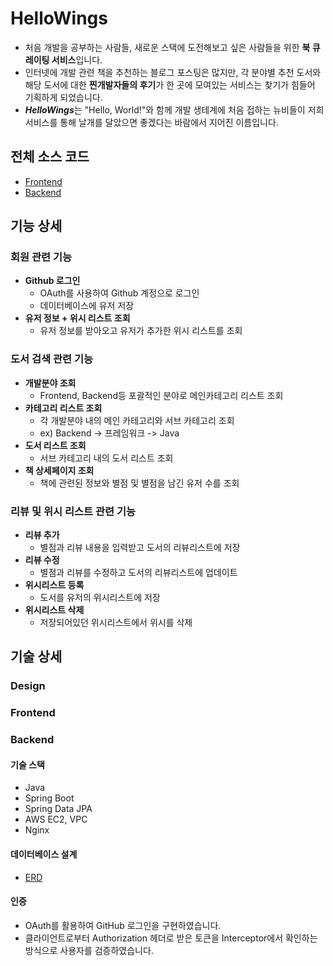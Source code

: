 # HelloWings


- 처음 개발을 공부하는 사람들, 새로운 스택에 도전해보고 싶은 사람들을 위한 **북 큐레이팅 서비스**입니다.
- 인터넷에 개발 관련 책을 추천하는 블로그 포스팅은 많지만, 각 분야별 추천 도서와 해당 도서에 대한 **찐개발자들의 후기**가  한 곳에 모여있는 서비스는 찾기가 힘들어 기획하게 되었습니다. 
- ***HelloWings***는 "Hello, World!"와 함께 개발 생테계에 처음 접하는 뉴비들이 저희 서비스를 통해 날개를 달았으면 좋겠다는 바람에서 지어진 이름입니다.

## 전체 소스 코드
- [Frontend](https://github.com/GDGSummerHackathon-group15/gdg-group15-frontend)
- [Backend](https://github.com/GDGSummerHackathon-group15/gdg-group15-backend)


## 기능 상세 
### 회원 관련 기능
- **Github 로그인**
    - OAuth를 사용하여 Github 계정으로 로그인
    - 데이터베이스에 유저 저장
- **유저 정보 + 위시 리스트 조회**
    - 유저 정보를 받아오고 유저가 추가한 위시 리스트를 조회
### 도서 검색 관련 기능
- **개발분야 조회**
    - Frontend, Backend등 포괄적인 분야로 메인카테고리 리스트 조회
- **카테고리 리스트 조회**
    - 각 개발분야 내의 메인 카테고리와 서브 카테고리 조회
    - ex) Backend -> 프레임워크 -> Java
- **도서 리스트 조회**
    - 서브 카테고리 내의 도서 리스트 조회
- **책 상세페이지 조회**
    - 책에 관련된 정보와 별점 및 별점을 남긴 유저 수를 조회
### 리뷰 및 위시 리스트 관련 기능
- **리뷰 추가**
    - 별점과 리뷰 내용을 입력받고 도서의 리뷰리스트에 저장
- **리뷰 수정**
    - 별점과 리뷰를 수정하고 도서의 리뷰리스트에 업데이트
- **위시리스트 등록**
    - 도서를 유저의 위시리스트에 저장
- **위시리스트 삭제**
    - 저장되어있던 위시리스트에서 위시를 삭제

## 기술 상세
### Design

### Frontend



### Backend
#### 기술 스택
- Java
- Spring Boot
- Spring Data JPA
- AWS EC2, VPC
- Nginx

#### 데이터베이스 설계
- [ERD](https://github.com/GDGSummerHackathon-group15/gdg-group15-backend/wiki/ERD)

#### 인증
- OAuth를 활용하여 GitHub 로그인을 구현하였습니다.
- 클라이언트로부터 Authorization 헤더로 받은 토큰을 Interceptor에서 확인하는 방식으로 사용자를 검증하였습니다.
